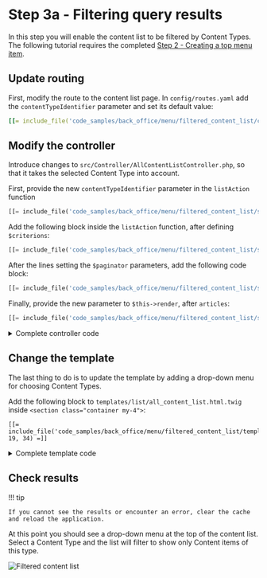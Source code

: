 # Step 3a - Filtering query results

In this step you will enable the content list to be filtered by Content Types.  The following tutorial requires the completed [Step 2 - Creating a top menu item](2_creating_a_content_list.md).

## Update routing

First, modify the route to the content list page.
In `config/routes.yaml` add the `contentTypeIdentifier` parameter and set its default value:

``` yml hl_lines="2 5"
[[= include_file('code_samples/back_office/menu/filtered_content_list/config/routes.yaml', 4, 10) =]]
```

## Modify the controller

Introduce changes to `src/Controller/AllContentListController.php`, so that it takes the selected Content Type into account.

First, provide the new `contentTypeIdentifier` parameter in the `listAction` function

``` php
[[= include_file('code_samples/back_office/menu/filtered_content_list/src/Controller/AllContentListController.php', 24, 25) =]]
```

Add the following block inside the `listAction` function, after defining `$criterions`:

``` php
[[= include_file('code_samples/back_office/menu/filtered_content_list/src/Controller/AllContentListController.php', 32, 36) =]]
```

After the lines setting the `$paginator` parameters, add the following code block:

``` php
[[= include_file('code_samples/back_office/menu/filtered_content_list/src/Controller/AllContentListController.php', 44, 50) =]]
```

Finally, provide the new parameter to `$this->render`, after `articles`:

``` php
[[= include_file('code_samples/back_office/menu/filtered_content_list/src/Controller/AllContentListController.php', 53, 54) =]]
```

<details class="tip">
<summary>Complete controller code</summary>
``` php hl_lines="25 33 34 35 45 46 47 48 49 54"
[[= include_file('code_samples/back_office/menu/filtered_content_list/src/Controller/AllContentListController.php') =]]
```
</details>

## Change the template

The last thing to do is to update the template by adding a drop-down menu for choosing Content Types.

Add the following block to `templates/list/all_content_list.html.twig`
inside `<section class="container my-4">`:

``` html+twig
[[= include_file('code_samples/back_office/menu/filtered_content_list/templates/list/all_content_list.html.twig', 19, 34) =]]
```

<details class="tip">
<summary>Complete template code</summary>
``` html+twig hl_lines="20 21 22 23 24 25 26 27 28 29 30 31 32 33 34"
[[= include_file('code_samples/back_office/menu/filtered_content_list/templates/list/all_content_list.html.twig') =]]
```
</details>

## Check results

!!! tip

    If you cannot see the results or encounter an error, clear the cache and reload the application.

At this point you should see a drop-down menu at the top of the content list.
Select a Content Type and the list will filter to show only Content items of this type.

![Filtered content list](img/content_list_dropdown.png "Filtered content list")
